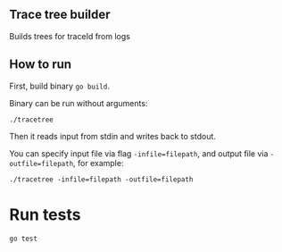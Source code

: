 ## Trace tree builder

Builds trees for traceId from logs

## How to run

First, build binary `go build`.

Binary can be run without arguments:

```
./tracetree
```

Then it reads input from stdin and writes back to stdout.

You can specify input file via flag `-infile=filepath`, and output file via `-outfile=filepath`, for example:

```
./tracetree -infile=filepath -outfile=filepath
```

# Run tests

```
go test
```

